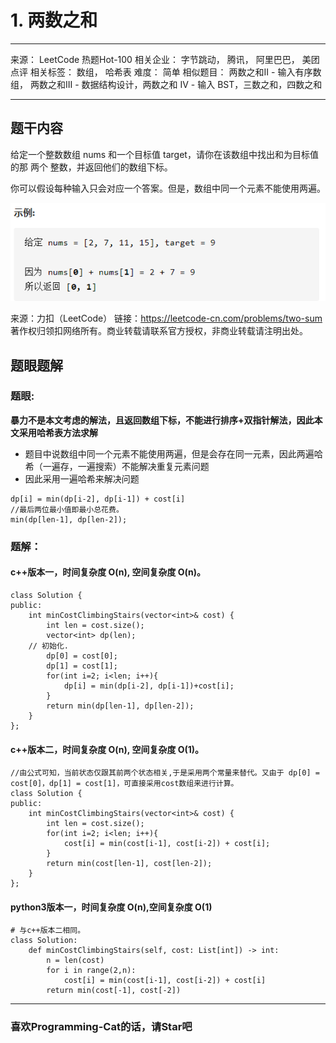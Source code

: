 # 1. 两数之和
***
来源： LeetCode 热题Hot-100 
相关企业： 字节跳动， 腾讯， 阿里巴巴， 美团点评
相关标签： 数组， 哈希表
难度： 简单
相似题目： 两数之和II - 输入有序数组， 两数之和III - 数据结构设计，两数之和 IV - 输入 BST，三数之和，四数之和
***
## 题干内容
给定一个整数数组 nums 和一个目标值 target，请你在该数组中找出和为目标值的那 两个 整数，并返回他们的数组下标。

你可以假设每种输入只会对应一个答案。但是，数组中同一个元素不能使用两遍。

![](https://github.com/jinghehehe/pictures/blob/main/1-1.png)

来源：力扣（LeetCode）
链接：https://leetcode-cn.com/problems/two-sum
著作权归领扣网络所有。商业转载请联系官方授权，非商业转载请注明出处。


## 题眼题解
### 题眼:
**暴力不是本文考虑的解法，且返回数组下标，不能进行排序+双指针解法，因此本文采用哈希表方法求解**

- 题目中说数组中同一个元素不能使用两遍，但是会存在同一元素，因此两遍哈希（一遍存，一遍搜索）不能解决重复元素问题
- 因此采用一遍哈希来解决问题


```language
dp[i] = min(dp[i-2], dp[i-1]) + cost[i]
//最后两位最小值即最小总花费。
min(dp[len-1], dp[len-2]);
```
### 题解：
#### c++版本一，时间复杂度 O(n), 空间复杂度 O(n)。
```language
class Solution {
public:
    int minCostClimbingStairs(vector<int>& cost) {
        int len = cost.size();
        vector<int> dp(len);
	// 初始化.
        dp[0] = cost[0];
        dp[1] = cost[1];
        for(int i=2; i<len; i++){        
            dp[i] = min(dp[i-2], dp[i-1])+cost[i];
        }
        return min(dp[len-1], dp[len-2]);
    }
};
```
#### c++版本二，时间复杂度 O(n), 空间复杂度 O(1)。
```language
//由公式可知，当前状态仅跟其前两个状态相关,于是采用两个常量来替代。又由于 dp[0] = cost[0]，dp[1] = cost[1]，可直接采用cost数组来进行计算。
class Solution {
public:
    int minCostClimbingStairs(vector<int>& cost) {
        int len = cost.size();
        for(int i=2; i<len; i++){
            cost[i] = min(cost[i-1], cost[i-2]) + cost[i];
        }
        return min(cost[len-1], cost[len-2]);
    }
};
```
#### python3版本一，时间复杂度 O(n),空间复杂度 O(1)
```language
# 与c++版本二相同。
class Solution:
    def minCostClimbingStairs(self, cost: List[int]) -> int:
        n = len(cost)
        for i in range(2,n):
            cost[i] = min(cost[i-1], cost[i-2]) + cost[i]
        return min(cost[-1], cost[-2])
```
***

### **喜欢Programming-Cat的话，请Star吧**
